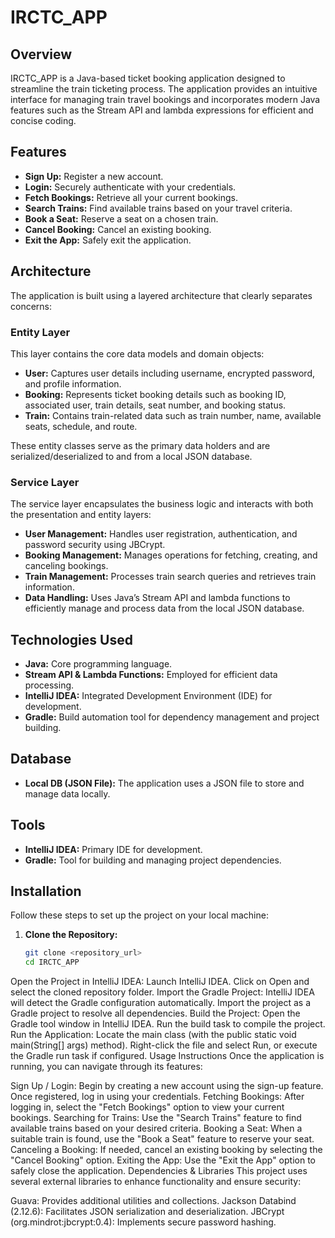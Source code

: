 # IRCTC_APP

## Overview
IRCTC_APP is a Java-based ticket booking application designed to streamline the train ticketing process. The application provides an intuitive interface for managing train travel bookings and incorporates modern Java features such as the Stream API and lambda expressions for efficient and concise coding.

## Features
- **Sign Up:** Register a new account.
- **Login:** Securely authenticate with your credentials.
- **Fetch Bookings:** Retrieve all your current bookings.
- **Search Trains:** Find available trains based on your travel criteria.
- **Book a Seat:** Reserve a seat on a chosen train.
- **Cancel Booking:** Cancel an existing booking.
- **Exit the App:** Safely exit the application.

## Architecture

The application is built using a layered architecture that clearly separates concerns:

### Entity Layer
This layer contains the core data models and domain objects:
- **User:** Captures user details including username, encrypted password, and profile information.
- **Booking:** Represents ticket booking details such as booking ID, associated user, train details, seat number, and booking status.
- **Train:** Contains train-related data such as train number, name, available seats, schedule, and route.

These entity classes serve as the primary data holders and are serialized/deserialized to and from a local JSON database.

### Service Layer
The service layer encapsulates the business logic and interacts with both the presentation and entity layers:
- **User Management:** Handles user registration, authentication, and password security using JBCrypt.
- **Booking Management:** Manages operations for fetching, creating, and canceling bookings.
- **Train Management:** Processes train search queries and retrieves train information.
- **Data Handling:** Uses Java’s Stream API and lambda functions to efficiently manage and process data from the local JSON database.

## Technologies Used
- **Java:** Core programming language.
- **Stream API & Lambda Functions:** Employed for efficient data processing.
- **IntelliJ IDEA:** Integrated Development Environment (IDE) for development.
- **Gradle:** Build automation tool for dependency management and project building.

## Database
- **Local DB (JSON File):** The application uses a JSON file to store and manage data locally.

## Tools
- **IntelliJ IDEA:** Primary IDE for development.
- **Gradle:** Tool for building and managing project dependencies.

## Installation

Follow these steps to set up the project on your local machine:

1. **Clone the Repository:**
   ```bash
   git clone <repository_url>
   cd IRCTC_APP
Open the Project in IntelliJ IDEA:
Launch IntelliJ IDEA.
Click on Open and select the cloned repository folder.
Import the Gradle Project:
IntelliJ IDEA will detect the Gradle configuration automatically.
Import the project as a Gradle project to resolve all dependencies.
Build the Project:
Open the Gradle tool window in IntelliJ IDEA.
Run the build task to compile the project.
Run the Application:
Locate the main class (with the public static void main(String[] args) method).
Right-click the file and select Run, or execute the Gradle run task if configured.
Usage Instructions
Once the application is running, you can navigate through its features:

Sign Up / Login:
Begin by creating a new account using the sign-up feature.
Once registered, log in using your credentials.
Fetching Bookings:
After logging in, select the "Fetch Bookings" option to view your current bookings.
Searching for Trains:
Use the "Search Trains" feature to find available trains based on your desired criteria.
Booking a Seat:
When a suitable train is found, use the "Book a Seat" feature to reserve your seat.
Canceling a Booking:
If needed, cancel an existing booking by selecting the "Cancel Booking" option.
Exiting the App:
Use the "Exit the App" option to safely close the application.
Dependencies & Libraries
This project uses several external libraries to enhance functionality and ensure security:

Guava: Provides additional utilities and collections.
Jackson Databind (2.12.6): Facilitates JSON serialization and deserialization.
JBCrypt (org.mindrot:jbcrypt:0.4): Implements secure password hashing.
